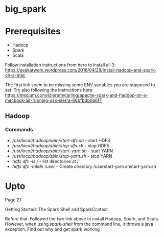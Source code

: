 # big_spark

# Prerequisites
* Hadoop
* Spark
* Scala

Follow installation instructions from here to install all 3: https://geekatwork.wordpress.com/2016/04/28/install-hadoop-and-spark-on-a-mac

The first link seem to be missing some ENV variables you are supposed to set. Try also following the instructions here: https://medium.com/@jeremytarling/apache-spark-and-hadoop-on-a-macbook-air-running-osx-sierra-66bfbdb0b6f7

## Hadoop
### Commands
* */usr/local/hadoop/sbin/start-dfs.sh* - start HDFS
* */usr/local/hadoop/sbin/stop-dfs.sh* - stop HDFS
* */usr/local/hadoop/sbin/start-yarn.sh* - start YARN
* */usr/local/hadoop/sbin/stop-yarn.sh* - stop YARN
* *hdfs dfs -ls /* - list directories at /
* *hdfs dfs -mkdir /user* - Create directory /userstart-yarn.shstart-yarn.sh


# Upto
Page 27

Getting Started: The Spark Shell and SparkContext

Before that: Followed the two link above to install Hadoop, Spark, and Scala. However, when using *spark-shell* from the command line, it throws a java exception. Find out why and get spark working
